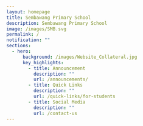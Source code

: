 ```yaml
---
layout: homepage
title: Sembawang Primary School
description: Sembawang Primary School
image: /images/SMB.svg
permalink: /
notification: ""
sections:
  - hero:
      background: /images/Website_Collateral.jpg
      key_highlights:
        - title: Announcement
          description: ""
          url: /announcements/
        - title: Quick Links
          description: ""
          url: /quick-links/for-students
        - title: Social Media
          description: ""
          url: /contact-us
---
```

